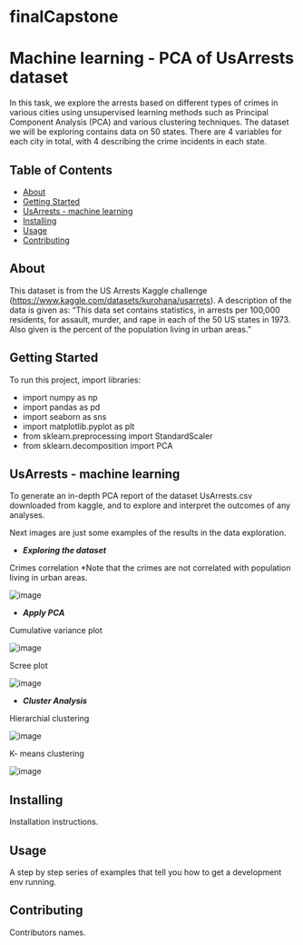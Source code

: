 # finalCapstone
# Machine learning - PCA of UsArrests dataset  
In this task, we explore the arrests based on different types of crimes in various cities using unsupervised learning methods such as Principal Component Analysis (PCA) and
various clustering techniques. The dataset we will be exploring contains data on 50
states. There are 4 variables for each city in total, with 4 describing the crime incidents in each state.

## Table of Contents

- [About](#about)
- [Getting Started](https://github.com/Sree222/finalCapstone/new/main?readme=1#getting-started)
- [UsArrests - machine learning](https://github.com/Sree222/finalCapstone/new/main?readme=1#usarrests---machine-learning)
- [Installing](#installing)
- [Usage](#usage)
- [Contributing](#contributing)

## About
This dataset is from the US Arrests Kaggle challenge (https://www.kaggle.com/datasets/kurohana/usarrets). A description of the data is given as: “This data set contains statistics, in arrests per 100,000 residents, for assault, murder, and rape in each of the 50 US states in 1973. Also given is the percent of the population living in urban areas.”

## Getting Started

To run this project, import libraries:

- import numpy as np
- import pandas as pd
- import seaborn as sns
- import matplotlib.pyplot as plt
- from sklearn.preprocessing import StandardScaler
- from sklearn.decomposition import PCA

## UsArrests - machine learning

To generate an in-depth PCA report of the dataset UsArrests.csv downloaded from kaggle, and to explore and interpret the outcomes of any analyses.

Next images are just some examples of the results in the data exploration.

- **_Exploring the dataset_**

Crimes correlation *Note that the crimes are not correlated with population living in urban areas.

  ![image](https://user-images.githubusercontent.com/91984156/217934990-48eff24a-bf24-4f32-846c-d852311c1a11.png)

- **_Apply PCA_**

Cumulative variance plot

![image](https://user-images.githubusercontent.com/91984156/217935679-3a6a1a02-f8de-4a11-a521-743cab8dbcce.png)

Scree plot

![image](https://user-images.githubusercontent.com/91984156/217935853-1d2554fb-98dc-459a-874b-a4926a94c49a.png)

- **_Cluster Analysis_**

Hierarchial clustering

![image](https://user-images.githubusercontent.com/91984156/217936191-081bc7b8-04c2-4254-a041-67cc81f02d56.png)

K- means clustering

![image](https://user-images.githubusercontent.com/91984156/217936337-46809b04-5e69-4a6e-a398-d1cf322300c2.png)




## Installing
Installation instructions.

## Usage
A step by step series of examples that tell you how to get a development env running.

## Contributing
Contributors names.
```

